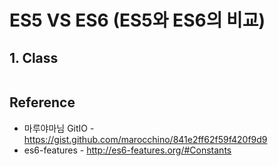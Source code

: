 # ES5 VS ES6 (ES5와 ES6의 비교)

## 1. Class

```JS

```

## Reference
* 마루야마님 GitIO - https://gist.github.com/marocchino/841e2ff62f59f420f9d9
* es6-features - http://es6-features.org/#Constants